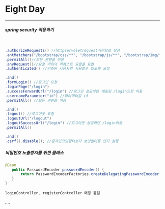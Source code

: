 # Eight Day
---
##### spring security 적용하기

~~~ java


.authorizeRequests() //httpserveletrequest기반으로 설정
.antMatchers("/bootstrap/css/**", "/bootstrap/js/**", "/bootstrap/img/**", "/register/**")//요청 패턴을 리스트형식으로 변환
.permitAll()//모든 권한을 허용
.anyRequest()//요청 이외의 리퀘스트 요청을 표현
.authenticated() //인증된 사용자만 사용할수 있도록 요청

.and()
.formLogin() //로그인 요청
.loginPage("/login")
.successForwardUrl("/login") //로그인 성공하면 매핑된 /login으로 이동
.usernameParameter("id") //파라미터값 id
.permitAll() //모든 권한을 허용

.and()
.logout() //로그아웃 요청
.logoutUrl("/logout")
.logoutSuccessUrl("/login") //로그아웃 성공하면 /login이동
.permitAll()

.and()
.csrf().disable(); //문자인코딩필터보다 보안필터를 먼저 실행
~~~
##### 비밀번호 노출방지를 위한 클래스
~~~java
@Bean
   public PasswordEncoder passwordEncoder() {
       return PasswordEncoderFactories.createDelegatingPasswordEncoder();
   }
}
~~~
```loginController, registerController 매핑 통일```


....
